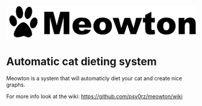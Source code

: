 ![logo](https://raw.githubusercontent.com/psy0rz/meowton/master/logo/normal.png)
# Automatic cat dieting system 

Meowton is a system that will automaticly diet your cat and create nice graphs.

For more info look at the wiki: https://github.com/psy0rz/meowton/wiki

